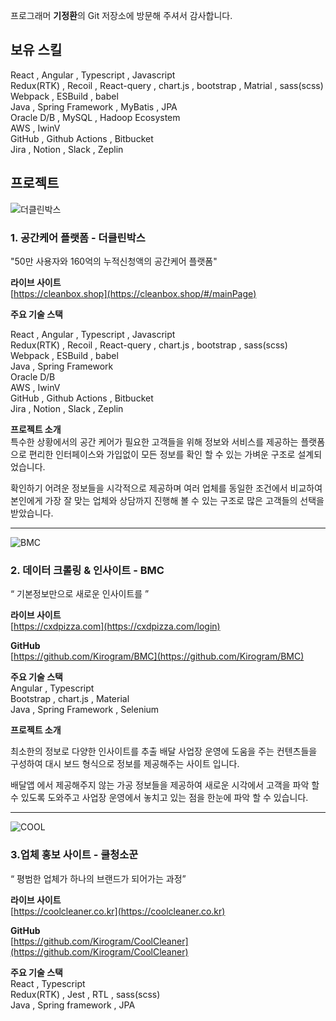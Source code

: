
프로그래머 **기정환**의 Git 저장소에 방문해 주셔서 감사합니다.  

## 보유 스킬
React , Angular , Typescript , Javascript  
Redux(RTK) , Recoil , React-query , chart.js , bootstrap , Matrial , sass(scss)  
Webpack , ESBuild , babel  
Java , Spring Framework , MyBatis , JPA  
Oracle D/B , MySQL , Hadoop Ecosystem   
AWS , IwinV  
GitHub , Github Actions , Bitbucket  
Jira , Notion , Slack , Zeplin  


## 프로젝트

![더클린박스](https://coolcleaner.co.kr/fileDownLoad/1708113867996rr.jpg)
### 1. 공간케어 플랫폼 - 더클린박스
   "50만 사용자와 160억의 누적신청액의 공간케어 플랫폼"

   **라이브 사이트**  
   [https://cleanbox.shop](https://cleanbox.shop/#/mainPage)  
   
   **주요 기술 스택**

React , Angular , Typescript , Javascript  
Redux(RTK) , Recoil , React-query , chart.js , bootstrap , sass(scss)  
Webpack , ESBuild , babel  
Java , Spring Framework  
Oracle D/B   
AWS , IwinV  
GitHub , Github Actions , Bitbucket  
Jira , Notion , Slack , Zeplin  


**프로젝트 소개**  
특수한 상황에서의 공간 케어가 필요한 고객들을 위해 정보와 서비스를 제공하는 플랫폼으로 편리한 인터페이스와 가입없이 모든 정보를 확인 할 수 있는 가벼운 구조로 설계되었습니다.  

확인하기 어려운 정보들을 시각적으로 제공하며 여러 업체를 동일한 조건에서 비교하여 본인에게 가장 잘 맞는 업체와 상담까지 진행해 볼 수 있는 구조로 많은 고객들의 선택을 받았습니다.  

---
![BMC](https://coolcleaner.co.kr/fileDownLoad/1708117196450SSD.jpg)
### 2. 데이터 크롤링 & 인사이트 - BMC  
“ 기본정보만으로 새로운 인사이트를 ”

 **라이브 사이트**  
[https://cxdpizza.com](https://cxdpizza.com/login)  

**GitHub**  
[https://github.com/Kirogram/BMC](https://github.com/Kirogram/BMC)  

**주요 기술 스택**  
Angular , Typescript  
Bootstrap , chart.js , Material  
Java , Spring Framework , Selenium  


**프로젝트 소개** 
   
최소한의 정보로 다양한 인사이트를 추출 배달 사업장 운영에 도움을 주는 컨텐츠들을 구성하여
대시 보드 형식으로 정보를 제공해주는 사이트 입니다.

배달앱 에서 제공해주지 않는 가공 정보들을 제공하여 새로운 시각에서 고객을 파악 할 수 있도록 도와주고 사업장 운영에서 놓치고 있는 점을 한눈에 파악 할 수 있습니다.

---
![COOL](https://camo.githubusercontent.com/5f46d882f0000c16e33d028dce0ebafb99be6ea1e786a036984647001d6c4689/68747470733a2f2f636f6f6c636c65616e65722e636f2e6b722f66696c65446f776e4c6f61642f3137303632393338343335353270635f6d6f62696c652e706e67)
### 3.업체 홍보 사이트 - 쿨청소꾼
“ 평범한 업체가 하나의 브랜드가 되어가는 과정”


 **라이브 사이트**  
[https://coolcleaner.co.kr](https://coolcleaner.co.kr)  

**GitHub**  
[https://github.com/Kirogram/CoolCleaner](https://github.com/Kirogram/CoolCleaner)  


**주요 기술 스택**  
React , Typescript  
Redux(RTK) , Jest , RTL , sass(scss)  
Java , Spring framework , JPA  

